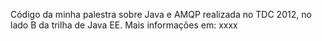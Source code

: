 Código da minha palestra sobre Java e AMQP realizada no TDC 2012, no lado B da trilha de Java EE.
Mais informações em: xxxx
